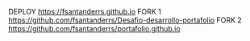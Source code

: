 DEPLOY
https://fsantanderrs.github.io
FORK 1
https://github.com/fsantanderrs/Desafio-desarrollo-portafolio
FORK 2
https://github.com/fsantanderrs/portafolio.github.io
